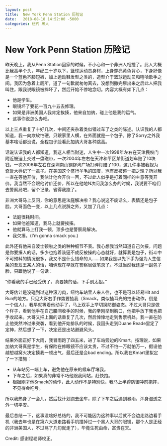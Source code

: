 ```yaml
---
layout: post
title:  New York Penn Station 历险记
date:   2018-08-18 14:52:00 -5000
categories: 纽约 黑人
---
```


# New York Penn Station 历险记

昨天晚上，我从Penn Station回家的时候，不小心和一个非洲人相撞了。此人大概比我高半个头，年纪三十岁以下，篮球运动员身材，上身穿亮黄色背心，下身好像是一个蓝色齐膝短裤，加上运动鞋发型之类的，造型介于篮球运动员和嘻哈歌手之间。我因为急着上厕所，道了一句歉就匆匆离去，没想到撒完尿出来之后此人把我叫住，跟我说眼镜被摔坏了，然后开始不停地念叨。内容大概有如下几点：

- 他是学生。
- 眼镜坏了要花一百九十五去修理。
- 如果是非洲美国人我肯定挨揍，他来自加纳，碰上他是我的运气。
- 这事你说怎么办吧。

以上三点重复了十好几次，中间还夹杂着类似错过车了之类的陈述。认识我的人都知道，我一向欺软怕硬，只跟家里人横，在外面就是一个包子。除了Sorry之外我基本啥话都没说，全程包子脸看此加纳大哥各种跳高。

话说认识我的人都知道，我这人相当财迷，人生中一次1998年左右在天津民权门附近被迫上交过一盘磁带，一次2004年左右在天津和平区某街道划车赔了10块钱，一次2006年左右在深圳南山铜锣湾广场打碎灯赔了100，这几件事被我视为奇耻大辱记了一辈子。在美国这个盛行羊毛的国度，岂有反被薅一把之理？所以我一直在等他开价，我估计他会开价一百，不过此人似乎是打着同样的主意等我开价。我当然不会跟他讨价还价，所以在他地N次问我怎么办的时候，我说要不咱们去警察局吧，留个记录，省得我跑了。

非洲大哥马上反问，你的意思是法庭解决啦？我心说这不废话么，表情还是包子脸。大哥面色一变，以上几点说辞之外，又加了几点：

- 法庭很耗时间。
- 如果他爸知道，我马上就要挨揍。
- 他就算马上打我一顿，顶多也是警察局解决。
- 我欠揍。(I'm gonna smack you.)

此外还有他来自波士顿啦之类的种种细节不表。我心想我当然知道自己欠揍，问题是你要揍人的话，多少也抱着装逼不成反被操的心态就好，就算我是包子，街斗中不可预料的情况很多，我又不是什么惜命的人……如果我是以先下手为强为人生信条的吾友王某人的话，咱俩现在早就在警察局做笔录了。不过当然我还是一副包子脸，只跟他说了一句话：

“你看我的手已经受伤了，真要揍的话，下手别太狠。”

大哥估计是没碰到过这种滚刀肉，纽约车站里人来人往，也不是可以轻易Hit and Run的地方。只见大哥右手作势要抽我（Smack，类似抽耳光的拍击动作，倒是一个信人），我早就等着他动手了，马上双手上举切换防御姿态。不过大哥只是做个样子，看到他手在自己腰间收手的时候，我的拳刚举到胸口，他把手放下我也把手收起来。大哥又把上面的话重复了几次，然后悻悻地走到售票机处。我一直在防止他突然冲过来突袭，看到他开始排队的时候，我回头走到Duane Reade里定了定神，然后想了一下，决定还是出站避避风头。

结果外面正好下大雨，我冒雨跑了四五米，进了车站旁边的Kmart。按理说，如果加纳大哥真是学生，有保险在修眼镜不应该太贵，不过不怕一万就怕万一，假设他越想越窝火决定揍我一顿出气，最后还是会bad ending。所以我在Kmart里拟定了一下措施：

- 从车站另一端上车，避免他在原来的候车厅堵我。
- 下车之后，如果真的非常不巧他跟我同站，赶快跑。
- 根据刚才他Smack的动作，此人动作不是特别快，我马上半蹲防御冲前抱摔，不见得会吃亏。

所以我热身了一会儿，然后找计划跑去坐车，除了下车之后遇到暴雨，浑身湿透之外一切平安。

最后总结一下，这事没啥好总结的，我不可能因为这种事以后就不会边走路边看手机（我去年也是在第六大道走路看手机撞掉过一个黑人大哥的眼镜，那个人是正经的非洲美国人，不过骂了几句就走了），毕竟生死由命，富贵在天。

Credit: 感谢程老师校正。